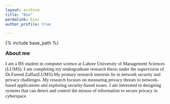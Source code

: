 ```yaml
---
layout: archive
title: "Bio"
permalink: bio/
author_profile: true

---
```


<style type='text/css'>
h2, h3, h4, h5, h6 {margin: 0;}
.br {display: block; margin-bottom: 0em; margin: 0;} 
</style>

{% include base_path %}

### About me

<p style="font-family: times, serif; font-size:11pt">
   I am a BS student in computer science at Lahore University of Management Sciences (LUMS). I am completing my undergraduate research thesis under the supervision of Dr.Fareed Zaffar(LUMS).My primary research interests lie in network security and privacy challenges. My research focuses on measuring privacy threats to network-based applications and exploring security-based issues. I am interested in designing systems that can detect and control the misuse of information to secure privacy in cyberspace. 
</p>



<br/>

